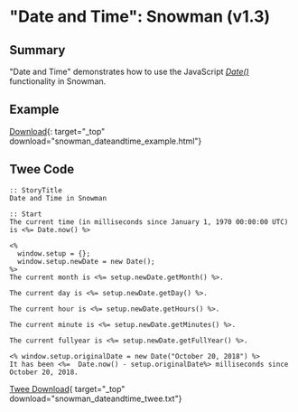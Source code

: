 # "Date and Time": Snowman (v1.3)

## Summary

"Date and Time" demonstrates how to use the JavaScript *[Date()](https://developer.mozilla.org/en-US/docs/Web/JavaScript/Reference/Global_Objects/Date)* functionality in Snowman.

## Example

[Download](snowman_dateandtime_example.html){: target="_top" download="snowman_dateandtime_example.html"}

## Twee Code

```twee
:: StoryTitle
Date and Time in Snowman

:: Start
The current time (in milliseconds since January 1, 1970 00:00:00 UTC) is <%= Date.now() %>

<%
  window.setup = {};
  window.setup.newDate = new Date();
%>
The current month is <%= setup.newDate.getMonth() %>.

The current day is <%= setup.newDate.getDay() %>.

The current hour is <%= setup.newDate.getHours() %>.

The current minute is <%= setup.newDate.getMinutes() %>.

The current fullyear is <%= setup.newDate.getFullYear() %>.

<% window.setup.originalDate = new Date("October 20, 2018") %>
It has been <%=  Date.now() - setup.originalDate%> milliseconds since October 20, 2018.
```

[Twee Download](snowman_dateandtime_twee.txt){ target="_top" download="snowman_dateandtime_twee.txt"}
